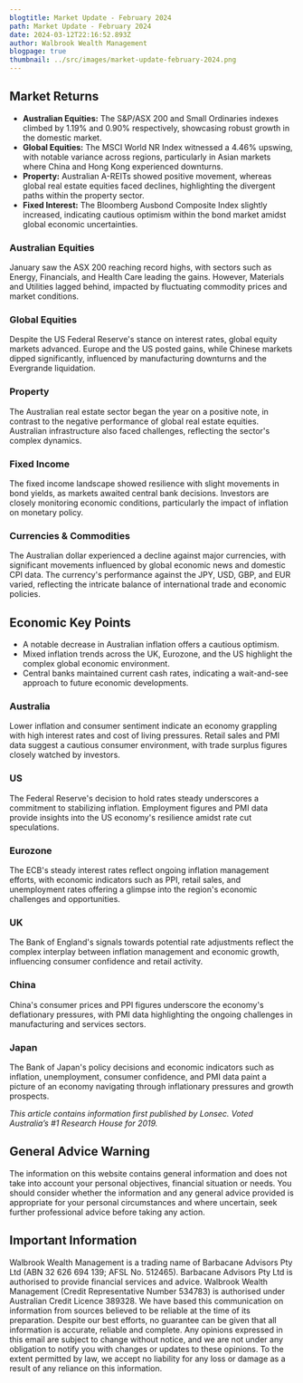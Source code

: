 ```yaml
---
blogtitle: Market Update - February 2024
path: Market Update - February 2024
date: 2024-03-12T22:16:52.893Z
author: Walbrook Wealth Management
blogpage: true
thumbnail: ../src/images/market-update-february-2024.png
---
```



## Market Returns

- **Australian Equities:** The S&P/ASX 200 and Small Ordinaries indexes climbed by 1.19% and 0.90% respectively, showcasing robust growth in the domestic market.
- **Global Equities:** The MSCI World NR Index witnessed a 4.46% upswing, with notable variance across regions, particularly in Asian markets where China and Hong Kong experienced downturns.
- **Property:** Australian A-REITs showed positive movement, whereas global real estate equities faced declines, highlighting the divergent paths within the property sector.
- **Fixed Interest:** The Bloomberg Ausbond Composite Index slightly increased, indicating cautious optimism within the bond market amidst global economic uncertainties.

### Australian Equities

January saw the ASX 200 reaching record highs, with sectors such as Energy, Financials, and Health Care leading the gains. However, Materials and Utilities lagged behind, impacted by fluctuating commodity prices and market conditions.

### Global Equities

Despite the US Federal Reserve's stance on interest rates, global equity markets advanced. Europe and the US posted gains, while Chinese markets dipped significantly, influenced by manufacturing downturns and the Evergrande liquidation.

### Property

The Australian real estate sector began the year on a positive note, in contrast to the negative performance of global real estate equities. Australian infrastructure also faced challenges, reflecting the sector's complex dynamics.

### Fixed Income

The fixed income landscape showed resilience with slight movements in bond yields, as markets awaited central bank decisions. Investors are closely monitoring economic conditions, particularly the impact of inflation on monetary policy.

### Currencies & Commodities

The Australian dollar experienced a decline against major currencies, with significant movements influenced by global economic news and domestic CPI data. The currency's performance against the JPY, USD, GBP, and EUR varied, reflecting the intricate balance of international trade and economic policies.

## Economic Key Points

- A notable decrease in Australian inflation offers a cautious optimism.
- Mixed inflation trends across the UK, Eurozone, and the US highlight the complex global economic environment.
- Central banks maintained current cash rates, indicating a wait-and-see approach to future economic developments.

### Australia

Lower inflation and consumer sentiment indicate an economy grappling with high interest rates and cost of living pressures. Retail sales and PMI data suggest a cautious consumer environment, with trade surplus figures closely watched by investors.

### US

The Federal Reserve's decision to hold rates steady underscores a commitment to stabilizing inflation. Employment figures and PMI data provide insights into the US economy's resilience amidst rate cut speculations.

### Eurozone

The ECB's steady interest rates reflect ongoing inflation management efforts, with economic indicators such as PPI, retail sales, and unemployment rates offering a glimpse into the region's economic challenges and opportunities.

### UK

The Bank of England's signals towards potential rate adjustments reflect the complex interplay between inflation management and economic growth, influencing consumer confidence and retail activity.

### China

China's consumer prices and PPI figures underscore the economy's deflationary pressures, with PMI data highlighting the ongoing challenges in manufacturing and services sectors.

### Japan

The Bank of Japan's policy decisions and economic indicators such as inflation, unemployment, consumer confidence, and PMI data paint a picture of an economy navigating through inflationary pressures and growth prospects.

*This article contains information first published by Lonsec. Voted Australia’s #1 Research House for 2019.*

## General Advice Warning

The information on this website contains general information and does not take into account your personal objectives, financial situation or needs. You should consider whether the information and any general advice provided is appropriate for your personal circumstances and where uncertain, seek further professional advice before taking any action.

## Important Information

Walbrook Wealth Management is a trading name of Barbacane Advisors Pty Ltd (ABN 32 626 694 139; AFSL No. 512465). Barbacane Advisors Pty Ltd is authorised to provide financial services and advice. Walbrook Wealth Management (Credit Representative Number 534783) is authorised under Australian Credit Licence 389328. We have based this communication on information from sources believed to be reliable at the time of its preparation. Despite our best efforts, no guarantee can be given that all information is accurate, reliable and complete. Any opinions expressed in this email are subject to change without notice, and we are not under any obligation to notify you with changes or updates to these opinions. To the extent permitted by law, we accept no liability for any loss or damage as a result of any reliance on this information.
```
